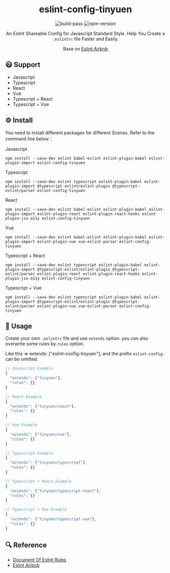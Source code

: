 <h1 align="center">eslint-config-tinyuen</h1>

<div align="center">

![build-pass](https://img.shields.io/badge/build-padding-green)
![npm-version](https://img.shields.io/badge/npm-v6.14.8-orange)

An Eslint Shareable Config for Javascript Standard Style. Help You Create a `.eslintrc` file Faster and Easily. 

Base on [Eslint Airbnb](https://www.npmjs.com/package/eslint-config-airbnb)

</div>


## 😃 Support

- Javascript
- Typescript
- React
- Vue
- Typescript + React
- Typescript + Vue


## ⚙ Install

You need to install different packages for different Scenes. Refer to the command line below：

Javascript
```shell script
npm install --save-dev eslint babel-eslint eslint-plugin-babel eslint-plugin-import eslint-config-tinyuen
```
Typescript
```shell script
npm install --save-dev eslint typescript eslint-plugin-babel eslint-plugin-import @typescript-eslint/eslint-plugin @typescript-eslint/parser eslint-config-tinyuen
```
React
```shell script
npm install --save-dev eslint babel-eslint eslint-plugin-babel eslint-plugin-import eslint-plugin-react eslint-plugin-react-hooks eslint-plugin-jsx-a11y eslint-config-tinyuen
```
Vue
```shell script
npm install --save-dev eslint babel-eslint eslint-plugin-babel eslint-plugin-import eslint-plugin-vue vue-eslint-parser eslint-config-tinyuen
```
Typescript + React
```shell script
npm install --save-dev eslint typescript eslint-plugin-babel eslint-plugin-import @typescript-eslint/eslint-plugin @typescript-eslint/parser eslint-plugin-react eslint-plugin-react-hooks eslint-plugin-jsx-a11y eslint-config-tinyuen
```
Typescript + Vue 
```shell script
npm install --save-dev eslint typescript eslint-plugin-babel eslint-plugin-import @typescript-eslint/eslint-plugin @typescript-eslint/parser eslint-plugin-vue vue-eslint-parser eslint-config-tinyuen
```

## 🚀 Usage

Create your own `.eslintrc` file and use `extends` option. you can also overwrite some rules by `rules` option.

Like this => extends: ["eslint-config-tinyuen"],  and the prefix `eslint-config-` can be omitted.

```javascript
// Javascript Example 
{
  "extends": ["tinyuen"],
  "rules": {}
}

// React Example 
{
  "extends": ["tinyuen/react"],
  "rules": {}
}

// Vue Example 
{
  "extends": ["tinyuen/vue"],
  "rules": {}
}

// Typescript Example 
{
  "extends": ["tinyuen/typescript"],
  "rules": {}
}

// Typescript + React Example 
{
  "extends": ["tinyuen/typescript-react"],
  "rules": {}
}

// Typescript + Vue Example 
{
  "extends": ["tinyuen/typescript-vue"],
  "rules": {}
}
```

## 🔍 Reference

- [Document Of Eslint Rules](https://cn.eslint.org/docs/rules/)
- [Eslint Airbnb](https://www.npmjs.com/package/eslint-config-airbnb)
